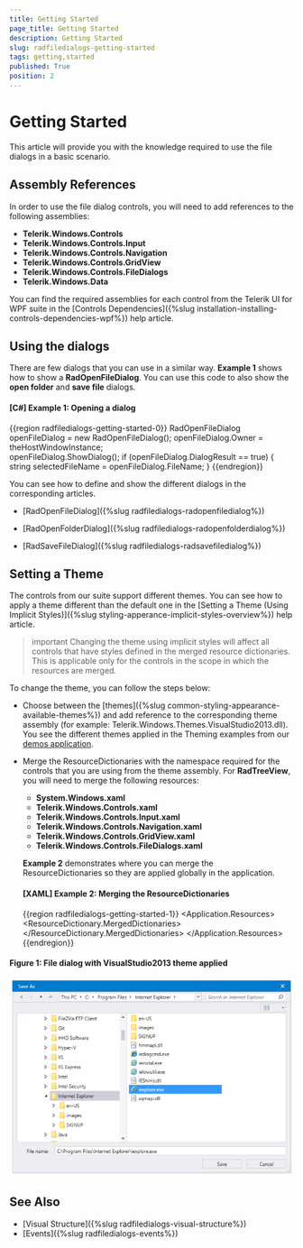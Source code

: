 ```yaml
---
title: Getting Started
page_title: Getting Started
description: Getting Started
slug: radfiledialogs-getting-started
tags: getting,started
published: True
position: 2
---
```


# Getting Started

This article will provide you with the knowledge required to use the file dialogs in a basic scenario.

## Assembly References

In order to use the file dialog controls, you will need to add references to the following assemblies:
* __Telerik.Windows.Controls__
* __Telerik.Windows.Controls.Input__
* __Telerik.Windows.Controls.Navigation__
* __Telerik.Windows.Controls.GridView__
* __Telerik.Windows.Controls.FileDialogs__
* __Telerik.Windows.Data__

You can find the required assemblies for each control from the Telerik UI for WPF suite in the [Controls Dependencies]({%slug installation-installing-controls-dependencies-wpf%}) help article.

## Using the dialogs

There are few dialogs that you can use in a similar way. __Example 1__ shows how to show a __RadOpenFileDialog__. You can use this code to also show the __open folder__ and __save file__ dialogs.

#### __[C#] Example 1: Opening a dialog__ 
{{region radfiledialogs-getting-started-0}}
	RadOpenFileDialog openFileDialog = new RadOpenFileDialog();	
	openFileDialog.Owner = theHostWindowInstance;	
	openFileDialog.ShowDialog();
	if (openFileDialog.DialogResult == true)
	{
		string selectedFileName = openFileDialog.FileName;
	}
{{endregion}}

You can see how to define and show the different dialogs in the corresponding articles.

* [RadOpenFileDialog]({%slug radfiledialogs-radopenfiledialog%})

* [RadOpenFolderDialog]({%slug radfiledialogs-radopenfolderdialog%})

* [RadSaveFileDialog]({%slug radfiledialogs-radsavefiledialog%})

## Setting a Theme

The controls from our suite support different themes. You can see how to apply a theme different than the default one in the [Setting a Theme (Using Implicit Styles)]({%slug styling-apperance-implicit-styles-overview%}) help article.

>important Changing the theme using implicit styles will affect all controls that have styles defined in the merged resource dictionaries. This is applicable only for the controls in the scope in which the resources are merged. 

To change the theme, you can follow the steps below:
* Choose between the [themes]({%slug common-styling-appearance-available-themes%}) and add reference to the corresponding theme assembly (for example: Telerik.Windows.Themes.VisualStudio2013.dll). You see the different themes applied in the Theming examples from our [demos application](https://demos.telerik.com/wpf/).

* Merge the ResourceDictionaries with the namespace required for the controls that you are using from the theme assembly. For __RadTreeView__, you will need to merge the following resources:
	* __System.Windows.xaml__
	* __Telerik.Windows.Controls.xaml__
	* __Telerik.Windows.Controls.Input.xaml__
	* __Telerik.Windows.Controls.Navigation.xaml__
	* __Telerik.Windows.Controls.GridView.xaml__
	* __Telerik.Windows.Controls.FileDialogs.xaml__	

	__Example 2__ demonstrates where you can merge the ResourceDictionaries so they are applied globally in the application.
	
	#### __[XAML] Example 2: Merging the ResourceDictionaries__  
	{{region radfiledialogs-getting-started-1}}
		<Application x:Class="MyTestApplication.App"
				 xmlns="http://schemas.microsoft.com/winfx/2006/xaml/presentation"
				 xmlns:x="http://schemas.microsoft.com/winfx/2006/xaml"
				 StartupUri="MainWindow.xaml">
			<Application.Resources>
				<ResourceDictionary>
					<ResourceDictionary.MergedDictionaries>
						<ResourceDictionary Source="/Telerik.Windows.Themes.VisualStudio2013;component/Themes/Telerik.Windows.Controls.xaml" />
						<ResourceDictionary Source="/Telerik.Windows.Themes.VisualStudio2013;component/Themes/Telerik.Windows.Controls.Input.xaml" />
						<ResourceDictionary Source="/Telerik.Windows.Themes.VisualStudio2013;component/Themes/Telerik.Windows.Controls.Navigation.xaml" />
						<ResourceDictionary Source="/Telerik.Windows.Themes.VisualStudio2013;component/Themes/Telerik.Windows.Controls.GridView.xaml" />
						<ResourceDictionary Source="/Telerik.Windows.Themes.VisualStudio2013;component/Themes/Telerik.Windows.Controls.FileDialogs.xaml" />
					</ResourceDictionary.MergedDictionaries>
				</ResourceDictionary>
			</Application.Resources>
		</Application>
	{{endregion}}

#### __Figure 1: File dialog with VisualStudio2013 theme applied__
![File dialog with VisualStudio2013 theme applied](images/radfiledialogs-getting-started-01.png)

## See Also
* [Visual Structure]({%slug radfiledialogs-visual-structure%})
* [Events]({%slug radfiledialogs-events%})
